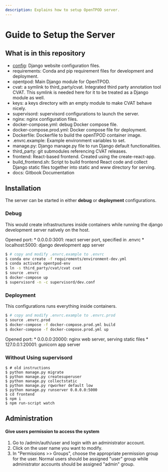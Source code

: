 ```yaml
---
description: Explains how to setup OpenTPOD server.
---
```


# Guide to Setup the Server

## What is in this repository

* [config](../config): Django website configuration files.
* requirements: Conda and pip requirement files for development and deployment.
* opentpod: Main Django module for OpenTPOD.
* cvat: a symlink to third_party/cvat. Integrated third party annotation tool CVAT. This symlink is needed here for it to be treated as a Django module as well.
* keys: a keys directory with an empty module to make CVAT behave nicely.
* supervisord: supervisord configurations to launch the server.
* nginx: nginx configuration files.
* docker-compose.yml: debug Docker compose file.
* docker-compose.prod.yml: Docker compose file for deployment.
* Dockerfile: Dockerfile to build the openTPOD container image.
* .envrc.example: Example environment variables to set.
* manage.py: Django manage.py file to run Django default functionalities.
* third_party: git submodules referencing CVAT releases.
* frontend: React-based frontend. Created using the create-react-app.
* build_frontend.sh: Script to build frontend React code and collect Django
  static files together into static and www directory for serving.
* docs: Gitbook Documentation

## Installation

The server can be started in either **debug** or **deployment** configurations.

### Debug

This would create infrastructures inside containers while running the django
development server natively on the host.

Opened port:
    * 0.0.0.0:3001: react server port, specified in .envrc
    * localhost:5000: django development app server

```bash
$ # copy and modify .envrc.example to .envrc
$ conda env create -f requirements/environment-dev.yml
$ conda activate opentpod-env
$ ln -s third_party/cvat/cvat cvat
$ source .envrc
$ docker-compose up
$ supervisord -n -c supervisord/dev.conf
```

### Deployment

This configurations runs everything inside containers.

```bash
$ # copy and modify .envrc.example to .envrc.prod
$ source .envrc.prod
$ docker-compose -f docker-compose.prod.yml build
$ docker-compose -f docker-compose.prod.yml up
```

Opened port:
    * 0.0.0.0:20000: nginx web server, serving static files
    * 127.0.0.1:20001: gunicorn app server

### Without Using supervisord
```
$ # old instructions
$ python manage.py migrate
$ python manage.py createsuperuser
$ python manage.py collectstatic
$ python manage.py rqworker default low
$ python manage.py runserver 0.0.0.0:5000
$ cd frontend
$ npm i
$ npm run-script watch
```

## Administration

#### Give users permission to access the system

1. Go to /admin/auth/user and login with an administrator account.
2. Click on the user name you want to modify.
3. In "Permissions >> Groups", choose the appropriate permission group for the user. Normal users should be assigned "user" group while administrator accounts should be assigned "admin" group.
